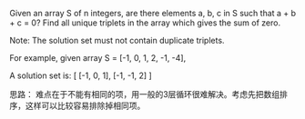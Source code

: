Given an array S of n integers, are there elements a, b, c in S such that a + b + c = 0? Find all unique triplets in the array which gives the sum of zero.

Note: The solution set must not contain duplicate triplets.

For example, given array S = [-1, 0, 1, 2, -1, -4],

A solution set is:
[
  [-1, 0, 1],
  [-1, -1, 2]
]

思路：
难点在于不能有相同的项，用一般的3层循环很难解决。考虑先把数组排序，这样可以比较容易排除掉相同项。
